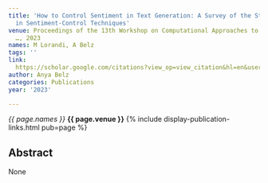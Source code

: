 ```yaml
---
title: 'How to Control Sentiment in Text Generation: A Survey of the State-of-the-Art
  in Sentiment-Control Techniques'
venue: Proceedings of the 13th Workshop on Computational Approaches to Subjectivity
  …, 2023
names: M Lorandi, A Belz
tags: ''
link: 
  https://scholar.google.com/citations?view_op=view_citation&hl=en&user=trwwiW4AAAAJ&pagesize=100&sortby=pubdate&citation_for_view=trwwiW4AAAAJ:vDijr-p_gm4C
author: Anya Belz
categories: Publications
year: '2023'

---
```


*{{ page.names }}*
**{{ page.venue }}**
{% include display-publication-links.html pub=page %}
## Abstract

None